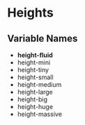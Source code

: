 # Heights

## Variable Names

* **height-fluid**
* height-mini
* height-tiny
* height-small
* height-medium
* height-large
* height-big
* height-huge
* height-massive

